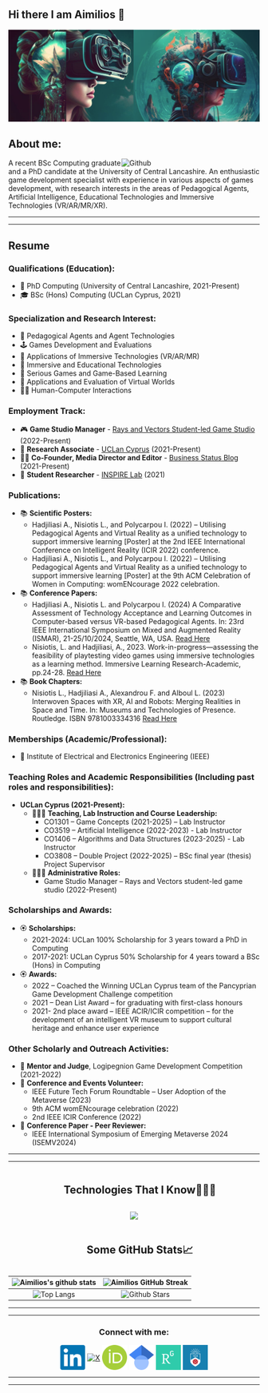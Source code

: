 

## Hi there I am Aimilios 👋
![Alt text](VRAI.PNG)
## About me:
<div>
  <img width="55%" align="right" alt="Github" src="https://raw.githubusercontent.com/onimur/.github/master/.resources/git-header.svg" />
  <p>
    A recent BSc Computing graduate and a PhD candidate at the University of Central Lancashire. An enthusiastic game development specialist with experience in various aspects of games development, with research interests in the areas of Pedagogical Agents, Artificial Intelligence, Educational Technologies and Immersive Technologies (VR/AR/MR/XR).
  </p>
</div>

----

----

## Resume
### Qualifications (Education):
- 🥼 PhD Computing (University of Central Lancashire, 2021-Present)
- 🎓 BSc (Hons) Computing (UCLan Cyprus, 2021)

### Specialization and Research Interest:
-	🤖 Pedagogical Agents and Agent Technologies
-	🕹️ Games Development and Evaluations
-	📱 Applications of Immersive Technologies (VR/AR/MR)
-	🥽 Immersive and Educational Technologies
-	👾 Serious Games and Game-Based Learning
-	🔎 Applications and Evaluation of Virtual Worlds
-	👨‍💻 Human-Computer Interactions

### Employment Track:
-	🎮 **Game Studio Manager** - [Rays and Vectors Student-led Game Studio](https://github.com/rays-and-vectors) (2022-Present)
-	🔎 **Research Associate** - [UCLan Cyprus](https://www.uclancyprus.ac.cy/) (2021-Present)
-	👨‍💻 **Co-Founder, Media Director and Editor** - [Business Status Blog](https://www.businessstatusblog.com/) (2021-Present)
-	🥼 **Student Researcher** - [INSPIRE Lab](http://inspirecenter.org/index.html#) (2021) 

### Publications:
- 📚 **Scientific Posters:**
  - Hadjiliasi A., Nisiotis L., and Polycarpou I. (2022) – Utilising Pedagogical Agents and Virtual Reality as a unified technology to support immersive learning [Poster] at the 2nd IEEE International Conference on Intelligent Reality (ICIR 2022) conference.
  - Hadjiliasi A., Nisiotis L., and Polycarpou I. (2022) – Utilising Pedagogical Agents and Virtual Reality as a unified technology to support immersive learning [Poster] at the 9th ACM Celebration of Women in Computing: womENcourage 2022 celebration.
- 📚 **Conference Papers:**
  - Hadjiliasi A., Nisiotis L. and Polycarpou I. (2024) A Comparative Assessment of Technology Acceptance and Learning Outcomes in Computer-based versus VR-based Pedagogical Agents. In: 23rd IEEE International Symposium on Mixed and Augmented Reality (ISMAR), 21-25/10/2024, Seattle, WA, USA. [Read Here](https://arxiv.org/abs/2410.18048)
  - Nisiotis, L. and Hadjiliasi, A., 2023. Work-in-progress—assessing the feasibility of playtesting video games using immersive technologies as a learning method. Immersive Learning Research-Academic, pp.24-28. [Read Here](https://publications.immersivelrn.org/index.php/academic/article/view/75)
- 📚 **Book Chapters:**
  - Nisiotis L., Hadjiliasi A., Alexandrou F. and Alboul L. (2023) Interwoven Spaces with XR, AI and Robots: Merging Realities in Space and Time. In: Museums and Technologies of Presence. Routledge. ISBN 9781003334316 [Read Here](https://www.taylorfrancis.com/chapters/edit/10.4324/9781003334316-17/interwoven-spaces-xr-ai-robots-louis-nisiotis-aimilios-hadjiliasi-floris-alexandrou-lyuba-alboul)


### Memberships (Academic/Professional):
-	📀 Institute of Electrical and Electronics Engineering (IEEE)

### Teaching Roles and Academic Responsibilities (Including past roles and responsibilities):
- **UCLan Cyprus (2021-Present):**
  - 👨🏼‍🏫 **Teaching, Lab Instruction and Course Leadership:**
      - CO1301 – Game Concepts (2021-2025) – Lab Instructor
      - CO3519 – Artificial Intelligence (2022-2023) - Lab Instructor
      - CO1406 – Algorithms and Data Structures (2023-2025) - Lab Instructor
      - CO3808 – Double Project (2022-2025) – BSc final year (thesis) Project Supervisor
  - 👨🏼‍💼 **Administrative Roles:**
    - Game Studio Manager – Rays and Vectors student-led game studio (2022-Present)

### Scholarships and Awards:
- 🏵️ **Scholarships:**
  - 2021-2024: UCLan 100% Scholarship for 3 years toward a PhD in Computing
  - 2017-2021: UCLan Cyprus 50% Scholarship for 4 years toward a BSc (Hons) in Computing
- 🏵️ **Awards:**
  - 2022 – Coached the Winning UCLan Cyprus team of the Pancyprian Game Development Challenge competition
  - 2021 – Dean List Award – for graduating with first-class honours
  - 2021- 2nd place award – IEEE ACIR/ICIR competition – for the development of an intelligent VR museum to support cultural heritage and enhance user experience

### Other Scholarly and Outreach Activities:
- 📗 **Mentor and Judge**, Logipegnion Game Development Competition (2021-2022)
- 📘 **Conference and Events Volunteer:**
    - IEEE Future Tech Forum Roundtable – User Adoption of the Metaverse (2023)
    - 9th ACM womENcourage celebration (2022)
    - 2nd IEEE ICIR Conference (2022)
- 📙 **Conference Paper - Peer Reviewer:**
  - IEEE International Symposium of Emerging Metaverse 2024 (ISEMV2024)

----

----

<!--h1 without bottom border-->
<div id="user-content-toc">
  <ul align="center">
    <summary><h2 style="display: inline-block">Technologies That I Know👨🏻‍💻</h2></summary>
  </ul>
</div>
<!--tech stack icons-->
<p align="center">
  <a href="https://skillicons.dev">
    <img src="https://skillicons.dev/icons?i=c,cpp,cs,py,java,sqlite,php,html,css,unity,git,github,vscode,visualstudio,webstorm,idea,clion,pycharm,sublime,windows,linux,notion,wordpress,pr,ps,ae,au,aws&perline=14" />
  </a>
</p>

<!--h1 without bottom border-->
<div id="user-content-toc">
  <ul align="center">
    <summary><h2 style="display: inline-block">Some GitHub Stats📈</h2></summary>
  </ul>
</div>

| ![Aimilios's github stats](https://github-readme-stats.vercel.app/api?username=AimiliosHadjiliasis&show_icons=true&theme=codeSTACKr) | ![Aimilios GitHub Streak](https://github-readme-streak-stats.herokuapp.com/?user=AimiliosHadjiliasis&theme=codeSTACKr) |
| --- | --- |
| <div align="center" style="width: 100%;">![Top Langs](https://github-readme-stats.vercel.app/api/top-langs/?username=AimiliosHadjiliasis&theme=codeSTACKr&count_private=true)</div> | <div align="center" style="width: 100%;">![Github Stars](https://github-readme-stats.vercel.app/api?username=AimiliosHadjiliasis&show_icons=true&locale=en&count_private=true&hide_rank=true&custom_title=My%20GitHub%20Stats&disable_animations=true&theme=codeSTACKr)</div> |

----

----

<div align="center">
  
### Connect with me:
<p align="center">
  <a href="https://www.linkedin.com/in/aimilios-hadjiliasis/" target="blank"><img align="center" src="LIN.png" alt="LinkedIn" height="50" width="50" /></a> 
  <a href="https://x.com/AimiliosHadj" target="blank"><img align="center" src="new-twitter-x-logo-vector-twitter-x-sign-vector_952796-6.avif" alt="X" height="50" width="50" /></a>
  <a href="https://orcid.org/my-orcid?orcid=0000-0002-5216-5662" target="blank"><img align="center" src="ORCID.png" alt="ORCID" height="50" width="50" /></a>
  <a href="https://scholar.google.com/citations?user=KOIc9swAAAAJ&hl=en" target="blank"><img align="center" src="GS.png" alt="Google Scholar" height="50" width="50" /></a>
  <a href="https://www.researchgate.net/profile/Aimilios-Hadjiliasi" target="blank"><img align="center" src="RG.webp" alt="Research Gate" height="50" width="50" /></a>
  <a href="https://www.uclancyprus.ac.cy/academic/mr-aimilios-hadjiliasi/" target="blank"><img align="center" src="UCLAN.png" alt="UCLan" height="50" width="50" /></a>
</p>
</div>

----

----
